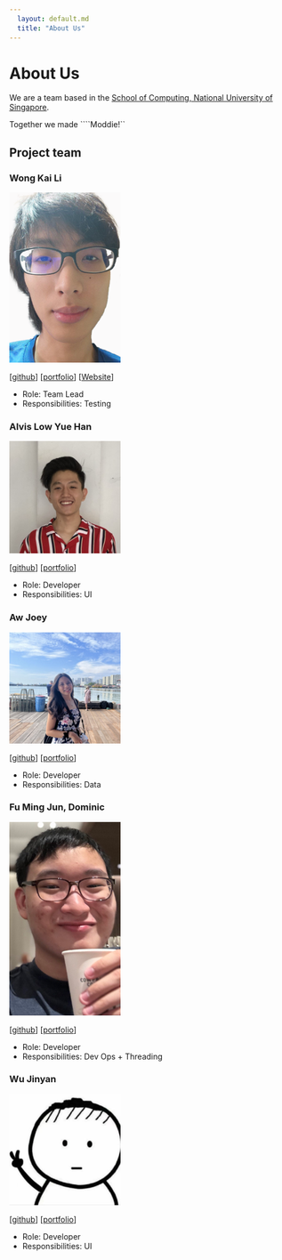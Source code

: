```yaml
---
  layout: default.md
  title: "About Us"
---
```


# About Us

We are a team based in the [School of Computing, National University of Singapore](http://www.comp.nus.edu.sg).

Together we made ````Moddie!``

## Project team

### Wong Kai Li

<img src="images/garywongkai.png" width="200px">

[[github](https://github.com/garywongkai)]
[[portfolio](team/johndoe.md)]
[[Website](https://react-site-three.vercel.app)]

* Role: Team Lead
* Responsibilities: Testing

### Alvis Low Yue Han

<img src="images/beefsausagee.png" width="200px">

[[github](https://github.com/beefsausagee)]
[[portfolio](team/johndoe.md)]

* Role: Developer
* Responsibilities: UI

### Aw Joey

<img src="images/awjoey.jpg" width="200px">

[[github](https://github.com/AwJoey)] [[portfolio](team/johndoe.md)]

* Role: Developer
* Responsibilities: Data

### Fu Ming Jun, Dominic

<img src="images/dominic.png" width="200px">

[[github](https://github.com/DominicFuMJ)]
[[portfolio](team/johndoe.md)]

* Role: Developer
* Responsibilities: Dev Ops + Threading

### Wu Jinyan

<img src="images/Wu Jinyan.png" width="200px">

[[github](https://github.com/Morninggloryyy)]
[[portfolio](team/johndoe.md)]

* Role: Developer
* Responsibilities: UI
